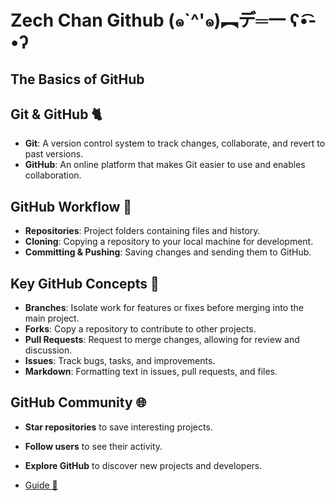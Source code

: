# Zech Chan Github (๑`^'๑)︻デ═一  ʕ•͡-•ʔ

## The Basics of GitHub

## Git & GitHub 🐈
- **Git**: A version control system to track changes, collaborate, and revert to past versions.  
- **GitHub**: An online platform that makes Git easier to use and enables collaboration.  

## GitHub Workflow 🌊
- **Repositories**: Project folders containing files and history.  
- **Cloning**: Copying a repository to your local machine for development.  
- **Committing & Pushing**: Saving changes and sending them to GitHub.  

## Key GitHub Concepts 🔑
- **Branches**: Isolate work for features or fixes before merging into the main project.  
- **Forks**: Copy a repository to contribute to other projects.  
- **Pull Requests**: Request to merge changes, allowing for review and discussion.  
- **Issues**: Track bugs, tasks, and improvements.  
- **Markdown**: Formatting text in issues, pull requests, and files.  

## GitHub Community 🌐
- **Star repositories** to save interesting projects.  
- **Follow users** to see their activity.  
- **Explore GitHub** to discover new projects and developers.  

- [Guide 📝](https://www.youtube.com/watch?v=xvFZjo5PgG0)
